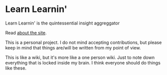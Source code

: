 Learn Learnin'
======================

Learn Learnin' is the quintessential insight aggreggator

Read [about the site](http://learnlearn.in/about/).

This is a personal project. I do not mind accepting contributions, but please keep in mind that things are/will be written from my point of view.

This is like a wiki, but it's more like a one person wiki. Just to note down everything that is locked inside my brain. I think everyone should do things like these.
